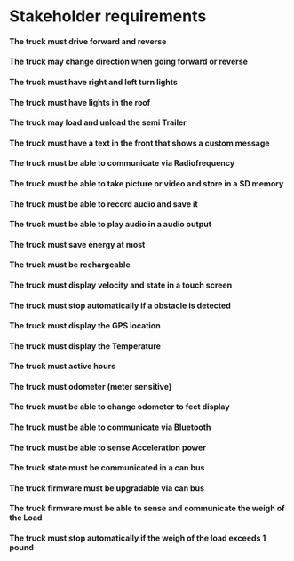 # Stakeholder requirements

#### The truck must drive forward and reverse
#### The truck may change direction when going forward or reverse
#### The truck must have right and left turn lights
#### The truck must have lights in the roof
#### The truck may load and unload the semi Trailer
#### The truck must have a text in the front that shows a custom message
#### The truck must be able to communicate via Radiofrequency
#### The truck must be able to take picture or video and store in a SD memory
#### The truck must be able to record audio and save it
#### The truck must be able to play audio in a audio output
#### The truck must save energy at most
#### The truck must be rechargeable
#### The truck must display velocity and state in a touch screen
#### The truck must stop automatically if a obstacle is detected
#### The truck must display the GPS location
#### The truck must display the Temperature
#### The truck must active hours
#### The truck must odometer (meter sensitive)
#### The truck must be able to change odometer to feet display
#### The truck must be able to communicate via Bluetooth
#### The truck must be able to sense Acceleration power
#### The truck state must be communicated in a can bus
#### The truck firmware must be upgradable via can bus
#### The truck firmware must be able to sense and communicate the weigh of the Load
#### The truck must stop automatically if the weigh of the load exceeds 1 pound
